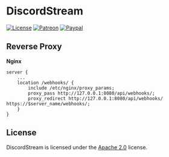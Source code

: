 # DiscordStream

[![License](https://lxgaming.github.io/badges/License-Apache%202.0-blue.svg)](https://www.apache.org/licenses/LICENSE-2.0)
[![Patreon](https://lxgaming.github.io/badges/Patreon-donate-yellow.svg)](https://www.patreon.com/lxgaming)
[![Paypal](https://lxgaming.github.io/badges/Paypal-donate-yellow.svg)](https://www.paypal.com/cgi-bin/webscr?cmd=_s-xclick&hosted_button_id=CZUUA6LE7YS44&item_name=DiscordStream+(from+GitHub.com))

## Reverse Proxy

**Nginx**
```nginx
server {
    ...
    location /webhooks/ {
        include /etc/nginx/proxy_params;
        proxy_pass http://127.0.0.1:8080/api/webhooks/;
        proxy_redirect http://127.0.0.1:8080/api/webhooks/ https://$server_name/webhooks/;
    }
}
```

## License
DiscordStream is licensed under the [Apache 2.0](https://www.apache.org/licenses/LICENSE-2.0) license.